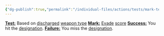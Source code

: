 ```yaml
---
{"dg-publish":true,"permalink":"/individual-files/actions/tests/mark-tests/target/"}
---
```


**[Test:](Tests.md)** Based on [discharged](Discharge.md) [weapon type](Weapon%20Type.md)
**[Mark:](Mark.md)** [Evade](Evade.md) [score](Score.md)
**[Success:](Success.md)** You hit the [designation](Designations.md).
**[Failure:](Failure.md)** You miss the [designation](Designations.md).